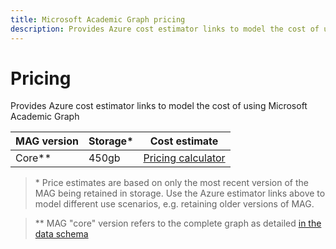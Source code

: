 ```yaml
---
title: Microsoft Academic Graph pricing
description: Provides Azure cost estimator links to model the cost of using Microsoft Academic Graph
---
```

# Pricing

Provides Azure cost estimator links to model the cost of using Microsoft Academic Graph

MAG version | Storage* | Cost estimate
--- | --- | --- 
Core** | 450gb | [Pricing calculator](https://azure.com/e/4dfc57131aa54df4945dcba4c2b1671f)

> \* Price estimates are based on only the most recent version of the MAG being retained in storage. Use the Azure estimator links above to model different use scenarios, e.g. retaining older versions of MAG.

> \*\* MAG "core" version refers to the complete graph as detailed [in the data schema](../reference/data-schema.md)